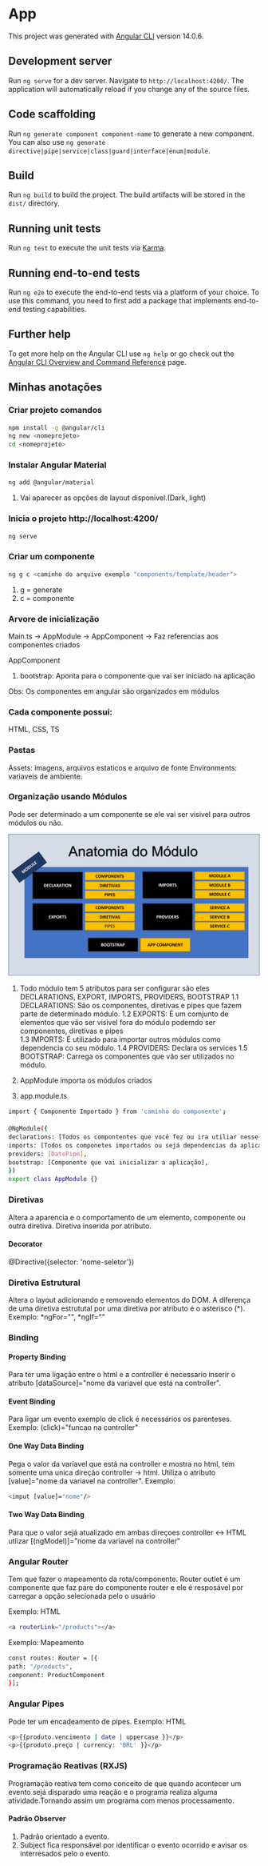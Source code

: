# App

This project was generated with [Angular CLI](https://github.com/angular/angular-cli) version 14.0.6.

## Development server

Run `ng serve` for a dev server. Navigate to `http://localhost:4200/`. The application will automatically reload if you change any of the source files.

## Code scaffolding

Run `ng generate component component-name` to generate a new component. You can also use `ng generate directive|pipe|service|class|guard|interface|enum|module`.

## Build

Run `ng build` to build the project. The build artifacts will be stored in the `dist/` directory.

## Running unit tests

Run `ng test` to execute the unit tests via [Karma](https://karma-runner.github.io).

## Running end-to-end tests

Run `ng e2e` to execute the end-to-end tests via a platform of your choice. To use this command, you need to first add a package that implements end-to-end testing capabilities.

## Further help

To get more help on the Angular CLI use `ng help` or go check out the [Angular CLI Overview and Command Reference](https://angular.io/cli) page.

## Minhas anotações

### Criar projeto comandos

```sh
npm install -g @angular/cli
ng new <nomeprojeto>
cd <nomeprojeto>
```

### Instalar Angular Material

```sh
ng add @angular/material
```

1. Vai aparecer as opções de layout disponivel.(Dark, light)

### Inicia o projeto http://localhost:4200/

```sh
ng serve
```

### Criar um componente

```sh
ng g c <caminho do arquivo exemplo "components/template/header">
```

1. g = generate
2. c = componente

### Arvore de inicialização

Main.ts -> AppModule -> AppComponent -> Faz referencias aos componentes criados

AppComponent

1. bootstrap: Aponta para o componente que vai ser iniciado na aplicação

Obs: Os componentes em angular são organizados em módulos

### Cada componente possui:

HTML, CSS, TS

### Pastas

Assets: imagens, arquivos estaticos e arquivo de fonte
Environments: variaveis de ambiente.

### Organização usando Módulos

Pode ser determinado a um componente se ele vai ser visivel para outros módulos ou não.

![alt text](https://github.com/DanielSCaldeira/Moeda/blob/main/app/src/app/imagem/anatomia-modulo.png?raw=true)

1. Todo módulo tem 5 atributos para ser configurar são eles DECLARATIONS, EXPORT, IMPORTS, PROVIDERS, BOOTSTRAP
   1.1 DECLARATIONS: São os componentes, diretivas e pipes que fazem parte de determinado módulo.
   1.2 EXPORTS: É um comjunto de elementos que vão ser visivel fora do módulo podemdo ser componentes, diretivas e pipes  
   1.3 IMPORTS: É utilizado para importar outros módulos como dependencia co seu módulo.
   1.4 PROVIDERS: Declara os services
   1.5 BOOTSTRAP: Carrega os componentes que vão ser utilizados no módulo.

2. AppModule importa os módulos criados

3. app.module.ts

```sh
import { Componente Importado } from 'caminho do componente';

@NgModule({
declarations: [Todos os compontentes que você fez ou ira utiliar nesse módulo],
imports: [Todos os componetes importados ou sejá dependencias da aplicação],
providers: [DatePipe],
bootstrap: [Componente que vai inicializar a aplicação],
})
export class AppModule {}
```

### Diretivas

Altera a aparencia e o comportamento de um elemento, componente ou outra diretiva. Diretiva inserida por atributo.

#### Decorator

@Directive({selector: 'nome-seletor'})

### Diretiva Estrutural

Altera o layout adicionando e removendo elementos do DOM.
A diferença de uma diretiva estrututal por uma diretiva por atributo é o asterisco (*).
Exemplo: *ngFor="", \*ngIf=""

### Binding

#### Property Binding

Para ter uma ligação entre o html e a controller é necessario inserir o atributo [dataSource]="nome da variavel que está na controller".

#### Event Binding

Para ligar um evento exemplo de click é necessários os parenteses. Exemplo: (click)="funcao na controller"

#### One Way Data Binding

Pega o valor da variavel que está na controller e mostra no html, tem somente uma unica direção controller -> html. Utiliza o atributo [value]="nome da variavel na controller". Exemplo:

```sh
<imput [value]="nome"/>
```

#### Two Way Data Binding

Para que o valor sejá atualizado em ambas direçoes controller <-> HTML utlizar [(ngModel)]="nome da variavel na controller"

### Angular Router

Tem que fazer o mapeamento da rota/componente.
Router outlet é um componente que faz pare do componente router e ele é resposável por carregar a opção selecionada pelo o usuário

Exemplo: HTML

```sh
<a routerLink="/products"></a>
```

Exemplo: Mapeamento

```sh
const routes: Router = [{
path: "/products",
component: ProductComponent
}];
```

### Angular Pipes

Pode ter um encadeamento de pipes.
Exemplo: HTML

```sh
<p>{{produto.vencimento | date | uppercase }}</p>
<p>{{produto.preço | currency: 'BRL' }}</p>
```

### Programação Reativas (RXJS)

Programação reativa tem como conceito de que quando acontecer um evento sejá disparado uma reação e o programa realiza alguma atividade.Tornando assim um programa com menos processamento.

#### Padrão Observer

1. Padrão orientado a evento.
2. Subject fica responsável por identificar o evento ocorrido e avisar os interresados pelo o evento.
